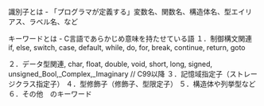 識別子とは - 「プログラマが定義する」変数名、関数名、構造体名、型エイリアス、ラベル名、など

キーワードとは - C言語であらかじめ意味を持たせている語
１．制御構文関連　if, else, switch, case, default, while, do, for, break, continue, return, goto

２．データ型関連, char, float, double, void, short, long, signed, unsigned_Bool,_Complex,_Imaginary  // C99以降
３．記憶域指定子（ストレージクラス指定子）
４．型修飾子（修飾子、型限定子）
５．構造体や列挙型など
６．その他　のキーワード